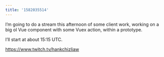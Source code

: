 ```yaml
---
title: '1582035514'
---
```

I’m going to do a stream this afternoon of some client work, working on a big ol Vue component with some Vuex action, within a prototype.

I’ll start at about 15:15 UTC.

https://www.twitch.tv/hankchizljaw
